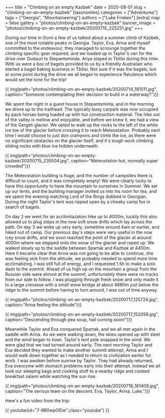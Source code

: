 +++
title = "Climbing on an empty Kazbek"
date = 2020-08-01
slug = "climbing-on-an-empty-kazbek"
[taxonomies]
categories = ["Adventures"]
tags = ["Georgia", "Mountaineering"]
authors = ["Luke Frisken"]
[extra]
map = false
gallery = "photos/climbing-on-an-empty-kazbek"
banner_image = "photos/climbing-on-an-empty-kazbek/20200715_225251.jpg"
+++

During our time in Gomi a few of us talked about a summer climb of Kazbek, one of the most notable peaks in Georgia. Taylor, Eva, Arina and myself committed to the endeavour, they managed to scrounge together the climbing specific gear required, and we loaded up in Taylor's van for the drive over Gudauri to Stepantsminda. Anya stayed in Tbilisi during this time. With us were a box of bagels provided to us by a friendly Australian who started a bagel baking business in Tbilisi. Not sure if it was the bagels, but at some point during the drive we all began to experience flatulence which would set the tone for the trip!

{{ img(path="photos/climbing-on-an-empty-kazbek/20200714_181511.jpg", caption="Someone contemplating their decision to build in a waterway?")}}

We spent the night in a guest house in Stepantsminta, and in the morning we drove up to the trailhead. The typically busy carpark was now occupied by pack horses being loaded up with hut construction material. The hike out of the valley is mellow and enjoyable, and before we knew it, we had a view of the Gergeti glacier. We opted to walk up the rocks to the left of the white ice toe of the glacier before crossing it to reach Meteostation. Probably next time I would choose to just don crampons and climb the ice, as there were no significant obstacles on the glacier itself, and it's tough work climbing sliding rocks with blue ice hidden underneath.

{{ img(path="photos/climbing-on-an-empty-kazbek/20200715_235504.jpg", caption="Meteostation hut, normally super crowded")}}

The Meteostation building is huge, and the number of campsites there is difficult to count, and it was completely empty! We were clearly lucky to have this opportunity to have the mountain to ourselves in Summer. We set up our tents, and the building manager invited us into his room for tea, and we spent the evening watching Lord of the Rings dubbed in Georgian. During the night Taylor's tent was ripped open by a cheeky camp fox in search of bagels.

On day 2 we went for an acclimitazation hike up to 4000m, luckily this also allowed us to plug steps in the now soft snow drifts which lay across the path. On day 3 we woke up very early, sometime around 4am or earlier, and hiked out of camp. Our previous day's steps were very useful in the now icey snow drifts, and we soon reached the point of the glacier at around 4000m where we stepped onto the snow of the glacier and roped up. We walked slowly up to the saddle between Spartak and Kazbek at 4450m. Here it became clear that Arina was not going to be able to continue, she was feeling sick from the altitude, we probably needed to spend more time acclimatizing. I was still full of energy, and I requested 1.5h to make a solo dash to the summit. Ahead of us high up on the mountain a group from the Russian side were almost at the summit, unfortunately there were no tracks from our side to follow. I was plugging through fresh snow and only made it to a large crevasse with a small snow bridge at about 4880m just below the ridge to the summit before having to turn around, I was out of time anyway.

{{ img(path="photos/climbing-on-an-empty-kazbek/20200717_125724.jpg", caption="Arina feeling the altitude")}}

{{ img(path="photos/climbing-on-an-empty-kazbek/20200717_152059.jpg", caption="Descending through pea soup, hail coming soon!")}}

Meanwhile Taylor and Eva conquered Spartak, and we all met again in the saddle with Arina. As we were walking down, the skies opened up with sleet and the wind began to howl. Taylor's tent pole snapped in the wind. We were glad that we had turned around early. The next morning Taylor and Eva decided they wanted to make another summit attempt, Arina and I would walk down together as I needed to return to civilization earlier for work. I was awoken before sunrise by Taylor. They had already returned, Eva overcome with stomach problems early into their attempt. Instead we all took our sleeping bags and cooking stuff to a nearby ridge and cooked breakfast salami while watching the sun rise.

{{ img(path="photos/climbing-on-an-empty-kazbek/20200718_161409.jpg", caption="The serious team on the descent: Eva, Taylor, Arina, Luke.")}}

Here's a fun video from the trip:

{{ youtube(id="7-8R0wpOEIw",class="youtube") }}

